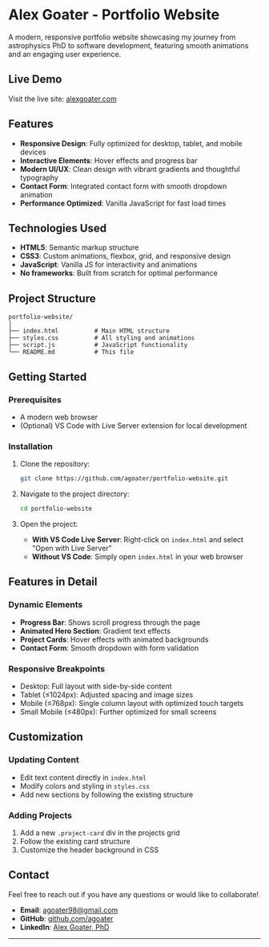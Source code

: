 # Alex Goater - Portfolio Website

A modern, responsive portfolio website showcasing my journey from astrophysics PhD to software development, featuring smooth animations and an engaging user experience.

## Live Demo

Visit the live site: [alexgoater.com](https://alexgoater.com)

## Features

- **Responsive Design**: Fully optimized for desktop, tablet, and mobile devices
- **Interactive Elements**: Hover effects and progress bar
- **Modern UI/UX**: Clean design with vibrant gradients and thoughtful typography
- **Contact Form**: Integrated contact form with smooth dropdown animation
- **Performance Optimized**: Vanilla JavaScript for fast load times

## Technologies Used

- **HTML5**: Semantic markup structure
- **CSS3**: Custom animations, flexbox, grid, and responsive design
- **JavaScript**: Vanilla JS for interactivity and animations
- **No frameworks**: Built from scratch for optimal performance

## Project Structure

```
portfolio-website/
│
├── index.html          # Main HTML structure
├── styles.css          # All styling and animations
├── script.js           # JavaScript functionality
└── README.md           # This file
```

## Getting Started

### Prerequisites

- A modern web browser
- (Optional) VS Code with Live Server extension for local development

### Installation

1. Clone the repository:
   ```bash
   git clone https://github.com/agoater/portfolio-website.git
   ```

2. Navigate to the project directory:
   ```bash
   cd portfolio-website
   ```

3. Open the project:
   - **With VS Code Live Server**: Right-click on `index.html` and select "Open with Live Server"
   - **Without VS Code**: Simply open `index.html` in your web browser

## Features in Detail

### Dynamic Elements
- **Progress Bar**: Shows scroll progress through the page
- **Animated Hero Section**: Gradient text effects
- **Project Cards**: Hover effects with animated backgrounds
- **Contact Form**: Smooth dropdown with form validation

### Responsive Breakpoints
- Desktop: Full layout with side-by-side content
- Tablet (≤1024px): Adjusted spacing and image sizes
- Mobile (≤768px): Single column layout with optimized touch targets
- Small Mobile (≤480px): Further optimized for small screens

## Customization

### Updating Content
- Edit text content directly in `index.html`
- Modify colors and styling in `styles.css`
- Add new sections by following the existing structure

### Adding Projects
1. Add a new `.project-card` div in the projects grid
2. Follow the existing card structure
3. Customize the header background in CSS

## Contact

Feel free to reach out if you have any questions or would like to collaborate!

- **Email**: agoater98@gmail.com
- **GitHub**: [github.com/agoater](https://github.com/agoater)
- **LinkedIn**: [Alex Goater, PhD](https://www.linkedin.com/in/alex-goater-phd-563212369/)

---